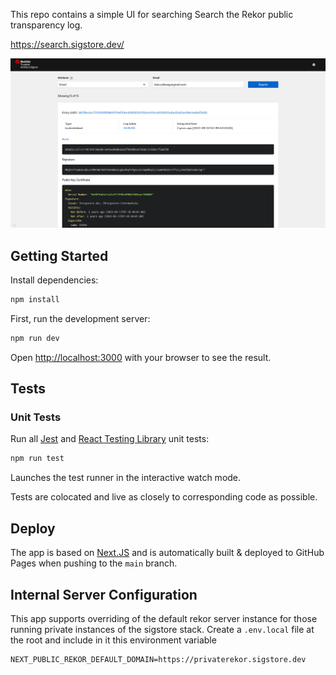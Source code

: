 This repo contains a simple UI for searching Search the Rekor public transparency log.

https://search.sigstore.dev/

![Rekor UI Screenshot](assets/screenshot.png)

## Getting Started

Install dependencies:

```bash
npm install
```

First, run the development server:

```bash
npm run dev
```

Open [http://localhost:3000](http://localhost:3000) with your browser to see the result.

## Tests

### Unit Tests

Run all [Jest](https://jestjs.io/) and [React Testing Library](https://testing-library.com/docs/react-testing-library/intro) unit tests:

```bash
npm run test
```

Launches the test runner in the interactive watch mode.

Tests are colocated and live as closely to corresponding code as possible.

## Deploy

The app is based on [Next.JS](https://nextjs.org/) and is automatically built & deployed to GitHub Pages when pushing to the `main` branch.

## Internal Server Configuration

This app supports overriding of the default rekor server instance for those running private instances of the sigstore stack.
Create a `.env.local` file at the root and include in it this environment variable

```properties
NEXT_PUBLIC_REKOR_DEFAULT_DOMAIN=https://privaterekor.sigstore.dev
```
